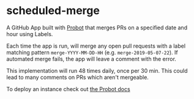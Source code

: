 # scheduled-merge

A GitHub App built with [Probot](https://github.com/probot/probot) that merges PRs on a specified date and hour using Labels.

Each time the app is run, will merge any open pull requests with a label
matching pattern `merge-YYYY-MM-DD-HH` (e.g.  `merge-2019-05-07-22`). If automated
merge fails, the app will leave a comment with the error.

This implementation will run 48 times daily, once per 30 min.  This could lead to many comments on PRs which aren't mergeable.

To deploy an instance check out [the Probot docs](https://probot.github.io/docs/deployment/#heroku)
